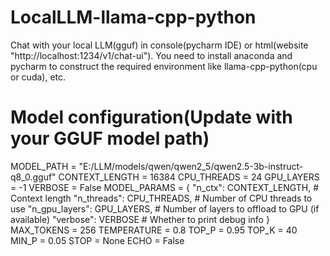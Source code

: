 # LocalLLM-llama-cpp-python
Chat with your local LLM(gguf) in console(pycharm IDE) or html(website "http://localhost:1234/v1/chat-ui"). You need to install anaconda and pycharm to construct the required environment like llama-cpp-python(cpu or cuda), etc.

# Model configuration(Update with your GGUF model path)
MODEL_PATH = "E:/LLM/models/qwen/qwen2_5/qwen2.5-3b-instruct-q8_0.gguf"
CONTEXT_LENGTH = 16384
CPU_THREADS = 24
GPU_LAYERS = -1
VERBOSE = False
MODEL_PARAMS = {
    "n_ctx": CONTEXT_LENGTH,  # Context length
    "n_threads": CPU_THREADS,  # Number of CPU threads to use
    "n_gpu_layers": GPU_LAYERS,  # Number of layers to offload to GPU (if available)
    "verbose": VERBOSE  # Whether to print debug info
}
MAX_TOKENS = 256
TEMPERATURE = 0.8
TOP_P = 0.95
TOP_K = 40
MIN_P = 0.05
STOP = None
ECHO = False
